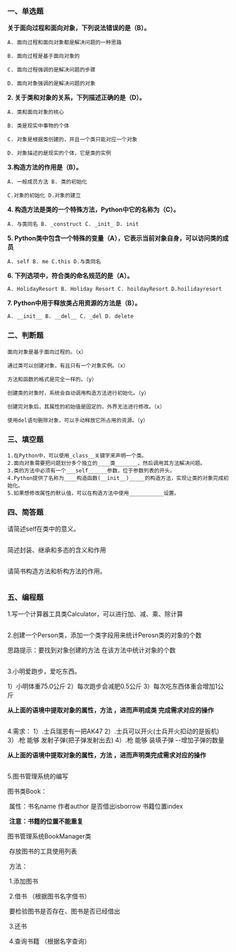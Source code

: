 ### **一、单选题**

**关于面向过程和面向对象，下列说法错误的是（B）。**

```
A. 面向过程和面向对象都是解决问题的一种思路

B. 面向过程是基于面向对象的

C. 面向过程强调的是解决问题的步骤

D. 面向对象强调的是解决问题的对象
```

**2. 关于类和对象的关系，下列描述正确的是（D）。**

```
A. 类和面向对象的核心

B. 类是现实中事物的个体

C. 对象是根据类创建的，并且一个类只能对应一个对象

D. 对象描述的是现实的个体，它是类的实例
```

**3.构造方法的作用是（B）。**

```
A. 一般成员方法 B. 类的初始化

C.对象的初始化 D.对象的建立
```

**4. 构造方法是类的一个特殊方法，Python中它的名称为（C）。**

```A. 与类同名 B. _construct C. _init_ D. init```

**5. Python类中包含一个特殊的变量（A），它表示当前对象自身，可以访问类的成员**

```
A. self B. me C.this D.与类同名
```

**6. 下列选项中，符合类的命名规范的是（A）。**

```
A. HolidayResort B. Holiday Resort C. hoildayResort D.hoilidayresort
```

**7. Python中用于释放类占用资源的方法是（B）。**

```
A. __init__ B. __del__ C. _del D. delete
```

### **二、判断题**

```
面向对象是基于面向过程的。（x）

通过类可以创建对象，有且只有一个对象实例。（x）

方法和函数的格式是完全一样的。（y）

创建类的对象时，系统会自动调用构造方法进行初始化。（y）

创建完对象后，其属性的初始值是固定的，外界无法进行修改。（x）

使用del语句删除对象，可以手动释放它所占用的资源。（y）
```

### **三、填空题**

```
1.在Python中，可以使用_class__关键字来声明一个类。
2.面向对象需要把问题划分多个独立的____类_______，然后调用其方法解决问题。
3.类的方法中必须有一个___self______参数，位于参数列表的开头。
4.Python提供了名称为____构造函数(__init__)_____的构造方法，实现让类的对象完成初始化。
5.如果想修改属性的默认值，可以在构造方法中使用___________设置。
```

### **四、简答题**

请简述self在类中的意义。

```

```

简述封装、继承和多态的含义和作用

```

```

请简书构造方法和析构方法的作用。

```

```

### 五、编程题

1.写一个计算器工具类Calculator，可以进行加、减、乘、除计算

```python

```

2.创建一个Person类，添加一个类字段用来统计Perosn类的对象的个数

思路提示：要找到对象创建的方法 在该方法中统计对象的个数

```

```

3.小明爱跑步，爱吃东西。

1）小明体重75.0公斤
2）每次跑步会减肥0.5公斤
3）每次吃东西体重会增加1公斤

**从上面的语境中提取对象的属性，方法 ，进而声明成类 完成需求对应的操作**

```python

```

4.需求：
1）.士兵瑞恩有一把AK47
2）.士兵可以开火(士兵开火扣动的是扳机)
3）.枪 能够 发射子弹(把子弹发射出去)
4）.枪 能够 装填子弹 --增加子弹的数量

**从上面的语境中提取对象的属性，方法 ，进而声明类完成需求对应的操作**

```python

```

5.图书管理系统的编写

图书类Book：

​		属性：书名name	作者author	是否借出isborrow   书籍位置index 

​		**注意：书籍的位置不能重复**

图书管理系统BookManager类

​		存放图书的工具使用列表

​		方法：

​				1.添加图书

​				2.借书 （根据图书名字借书）

​					要检验图书是否存在、图书是否已经借出			

​				3.还书

​				4.查询书籍 （根据名字查询）

```python

```

